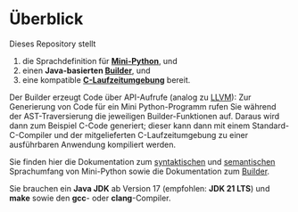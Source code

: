 # Überblick

Dieses Repository stellt

1.  die Sprachdefinition für **[Mini-Python](syntax_definition.md)**, und
2.  einen **Java-basierten [Builder](../builder/src/main/java/minipython/builder)**, und
3.  eine kompatible **[C-Laufzeitumgebung](../c-runtime/)** bereit.

Der Builder erzeugt Code über API-Aufrufe (analog zu [LLVM](https://llvm.org/)):
Zur Generierung von Code für ein Mini Python-Programm rufen Sie während der AST-Traversierung die jeweiligen Builder-Funktionen auf.
Daraus wird dann zum Beispiel C-Code generiert;
dieser kann dann mit einem Standard-C-Compiler und der mitgelieferten C-Laufzeitumgebung zu
einer ausführbaren Anwendung kompiliert werden.

Sie finden hier die Dokumentation zum [syntaktischen](syntax_definition.md) und
[semantischen](semantic_definition.md) Sprachumfang von Mini-Python sowie die Dokumentation zum [Builder](./builder.md).

Sie brauchen ein **Java JDK** ab Version 17 (empfohlen: **JDK 21 LTS**) und **make** sowie den **gcc**-
oder **clang**-Compiler.
